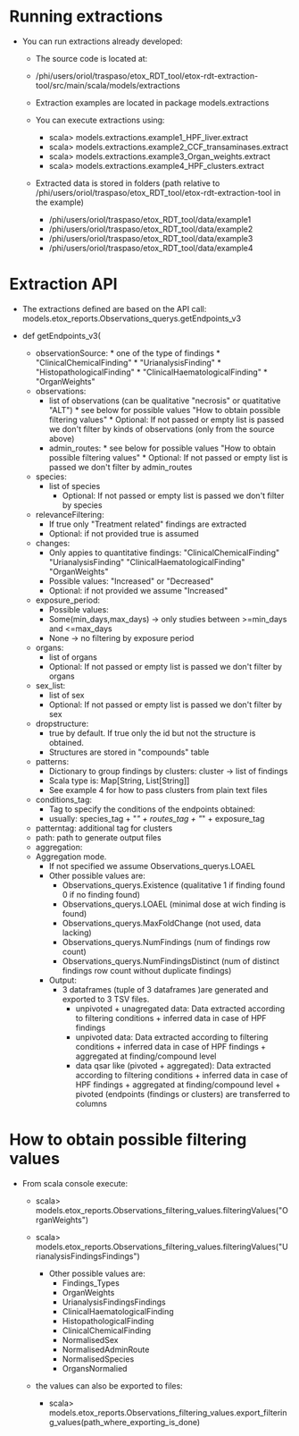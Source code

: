 # Running extractions

* You can run extractions already developed:
    * The source code is located at:
    * /phi/users/oriol/traspaso/etox_RDT_tool/etox-rdt-extraction-tool/src/main/scala/models/extractions

	* Extraction examples are located in package  models.extractions
	* You can execute extractions using:
	    * scala> models.extractions.example1_HPF_liver.extract
		* scala> models.extractions.example2_CCF_transaminases.extract
		* scala> models.extractions.example3_Organ_weights.extract
		* scala> models.extractions.example4_HPF_clusters.extract
	* Extracted data is stored in folders (path relative to /phi/users/oriol/traspaso/etox_RDT_tool/etox-rdt-extraction-tool in the example)
		* /phi/users/oriol/traspaso/etox_RDT_tool/data/example1
		* /phi/users/oriol/traspaso/etox_RDT_tool/data/example2
		* /phi/users/oriol/traspaso/etox_RDT_tool/data/example3
		* /phi/users/oriol/traspaso/etox_RDT_tool/data/example4

# Extraction API
* The extractions defined are based on the API call:
	models.etox_reports.Observations_querys.getEndpoints_v3

* def getEndpoints_v3(
    * observationSource:
            * one of the type of findings
            * "ClinicalChemicalFinding"
            * "UrianalysisFinding"
            * "HistopathologicalFinding"
            * "ClinicalHaematologicalFinding"
            * "OrganWeights"
    * observations:
	    * list of observations (can be qualitative "necrosis" or quatitative "ALT")
               * see below for possible values "How to obtain possible filtering values"
                * Optional: If not passed or empty list is passed we don't filter by kinds of observations (only from the source above)
        * admin_routes:
		        * see below for possible values "How to obtain possible filtering values"
		        * Optional: If not passed or empty list is passed we don't filter by admin_routes
    * species:
	    * list of species
		    * Optional: If not passed or empty list is passed we don't filter by species
    * relevanceFiltering:
        * If true only "Treatment related" findings are extracted
		* Optional: if not provided true is assumed
    * changes:
        * Only appies to quantitative findings: "ClinicalChemicalFinding"	"UrianalysisFinding" "ClinicalHaematologicalFinding" "OrganWeights"
		* Possible values: "Increased" or "Decreased"
		* Optional: if not provided we assume "Increased"
    * exposure_period:
		* Possible values:
		* Some(min_days,max_days) -> only studies between >=min_days and <=max_days
		* None -> no filtering by exposure period
    * organs:
		* list of organs
		* Optional: If not passed or empty list is passed we don't filter by organs
    * sex_list:
		* list of sex
		* Optional: If not passed or empty list is passed we don't filter by sex
    * dropstructure:
		* true by default. If true only the id but not the structure is obtained.
		* Structures are stored in "compounds" table
    * patterns:
		* Dictionary to group findings by clusters: cluster -> list of findings
		* Scala type is: Map[String, List[String]]
		* See example 4 for how to pass clusters from plain text files
    * conditions_tag:
		* Tag to specify the conditions of the endpoints obtained:
		* usually: species_tag + "_" + routes_tag + "_" + exposure_tag
    * patterntag: additional tag for clusters
    * path: path to generate output files
    * aggregation:
	* Aggregation mode.
	    * If not specified we assume Observations_querys.LOAEL
	    * Other possible values are:
            * Observations_querys.Existence (qualitative 1 if finding found 0 if no finding found)
            * Observations_querys.LOAEL (minimal dose at wich finding is found)
            * Observations_querys.MaxFoldChange (not used, data lacking)
            * Observations_querys.NumFindings (num of findings row count)
            * Observations_querys.NumFindingsDistinct (num of distinct findings row count without duplicate findings)
        * Output:
		    * 3 dataframes (tuple of 3 dataframes )are generated and exported to 3 TSV files.
		        * unpivoted + unagregated data: Data extracted according to filtering conditions + inferred data in case of HPF findings
		        * unpivoted data: Data extracted according to filtering conditions + inferred data in case of HPF findings + aggregated at finding/compound level
		        * data qsar like (pivoted + aggregated): Data extracted according to filtering conditions + inferred data in case of HPF findings + aggregated at finding/compound level + pivoted (endpoints (findings or clusters) are transferred to columns



# How to obtain possible filtering values

* From scala console execute:

    * scala> models.etox_reports.Observations_filtering_values.filteringValues("OrganWeights")
	* scala> models.etox_reports.Observations_filtering_values.filteringValues("UrianalysisFindingsFindings")
        * Other possible values are:
            *	Findings_Types
            *	OrganWeights
            *	UrianalysisFindingsFindings
            *	ClinicalHaematologicalFinding
            *	HistopathologicalFinding
            *	ClinicalChemicalFinding
            *	NormalisedSex
            *	NormalisedAdminRoute
            *	NormalisedSpecies
            *	OrgansNormalied

    * the values can also be exported to files:
	    * scala> models.etox_reports.Observations_filtering_values.export_filtering_values(path_where_exporting_is_done)
